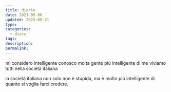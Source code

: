 ```yaml
---
title: diario
date: 2021-05-06
updated: 2023-08-31
type: 
categories:
  - diary
tags: 
description: 
permalink: 
---
```

mi considero intelligente
conosco molta gente più intelligente di me
viviamo tutti nella società italiana

la società italiana non solo non è stupida, ma è molto più intelligente di quanto si voglia farci credere.

